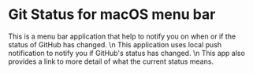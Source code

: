 <h1>Git Status for macOS menu bar</h1>

<p>This is a menu bar application that help to notify you on when or if the status of GitHub has changed. \n This application uses local push notification to notify you if GitHub's status has changed. \n This app also provides a link to more detail of what the current status means.</p>
